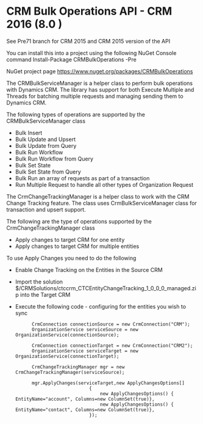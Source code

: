 CRM Bulk Operations API - CRM 2016 (8.0 )
=================

See Pre71 branch for CRM 2015 and CRM 2015 version of the API

You can install this into a project using the following NuGet Console command
Install-Package CRMBulkOperations -Pre 

NuGet project page https://www.nuget.org/packages/CRMBulkOperations 

The CRMBulkServiceManager is a helper class to perform bulk operations with Dynamics CRM.  The library has support for both Execute Multiple and Threads for batching multiple requests and managing sending them to Dynamics CRM.  

The following types of operations are supported by the CRMBulkServiceManager class
- Bulk Insert
- Bulk Update and Upsert
- Bulk Update from Query 
- Bulk Run Workflow
- Bulk Run Workflow from Query
- Bulk Set State
- Bulk Set State from Query
- Bulk Run an array of requests as part of a transaction
- Run Multiple Request to handle all other types of Organization Request

The CrmChangeTrackingManager is a helper class to work with the CRM Change Tracking feature.  The class uses CrmBulkServiceManager class for transaction and upsert support.  

The following are the type of operations supported by the CrmChangeTrackingManager class
- Apply changes to target CRM for one entity
- Apply changes to target CRM for multiple entities

To use Apply Changes you need to do the following

- Enable Change Tracking on the Entities in the Source CRM 
- Import the solution $/CRMSolutions/ctccrm_CTCEntityChangeTracking_1_0_0_0_managed.zip into the Target CRM
- Execute the following code - configuring for the entities you wish to sync

            CrmConnection connectionSource = new CrmConnection("CRM");
            OrganizationService serviceSource = new OrganizationService(connectionSource);

            CrmConnection connectionTarget = new CrmConnection("CRM2");
            OrganizationService serviceTarget = new OrganizationService(connectionTarget);

            CrmChangeTrackingManager mgr = new CrmChangeTrackingManager(serviceSource);
            
            mgr.ApplyChanges(serviceTarget,new ApplyChangesOptions[] 
                                 { 
                                     new ApplyChangesOptions() { EntityName="account", Columns=new ColumnSet(true)},
                                     new ApplyChangesOptions() { EntityName="contact", Columns=new ColumnSet(true)},
                                 });

